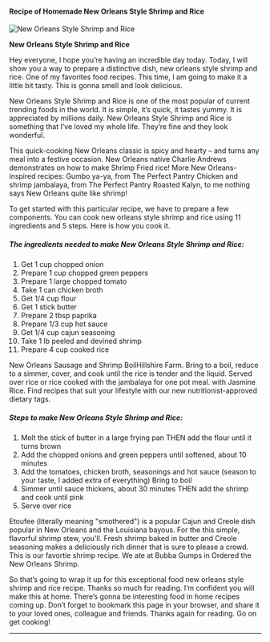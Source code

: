             

#### Recipe of Homemade New Orleans Style Shrimp and Rice

![New Orleans Style Shrimp and Rice](https://img-global.cpcdn.com/recipes/72104211/751x532cq70/new-orleans-style-shrimp-and-rice-recipe-main-photo.jpg)

**New Orleans Style Shrimp and Rice**

Hey everyone, I hope you’re having an incredible day today. Today, I will show you a way to prepare a distinctive dish, new orleans style shrimp and rice. One of my favorites food recipes. This time, I am going to make it a little bit tasty. This is gonna smell and look delicious.

New Orleans Style Shrimp and Rice is one of the most popular of current trending foods in the world. It is simple, it’s quick, it tastes yummy. It is appreciated by millions daily. New Orleans Style Shrimp and Rice is something that I’ve loved my whole life. They’re fine and they look wonderful.

This quick-cooking New Orleans classic is spicy and hearty – and turns any meal into a festive occasion. New Orleans native Charlie Andrews demonstrates on how to make Shrimp Fried rice! More New Orleans-inspired recipes: Gumbo ya-ya, from The Perfect Pantry Chicken and shrimp jambalaya, from The Perfect Pantry Roasted Kalyn, to me nothing says New Orleans quite like shrimp!

To get started with this particular recipe, we have to prepare a few components. You can cook new orleans style shrimp and rice using 11 ingredients and 5 steps. Here is how you cook it.

##### The ingredients needed to make New Orleans Style Shrimp and Rice:

1.  Get 1 cup chopped onion
2.  Prepare 1 cup chopped green peppers
3.  Prepare 1 large chopped tomato
4.  Take 1 can chicken broth
5.  Get 1/4 cup flour
6.  Get 1 stick butter
7.  Prepare 2 tbsp paprika
8.  Prepare 1/3 cup hot sauce
9.  Get 1/4 cup cajun seasoning
10.  Take 1 lb peeled and devined shrimp
11.  Prepare 4 cup cooked rice

New Orleans Sausage and Shrimp BoilHillshire Farm. Bring to a boil, reduce to a simmer, cover, and cook until the rice is tender and the liquid. Served over rice or rice cooked with the jambalaya for one pot meal. with Jasmine Rice. Find recipes that suit your lifestyle with our new nutritionist-approved dietary tags.

##### Steps to make New Orleans Style Shrimp and Rice:

1.  Melt the stick of butter in a large frying pan THEN add the flour until it turns brown
2.  Add the chopped onions and green peppers until softened, about 10 minutes
3.  Add the tomatoes, chicken broth, seasonings and hot sauce (season to your taste, I added extra of everything) Bring to boil
4.  Simmer until sauce thickens, about 30 minutes THEN add the shrimp and cook until pink
5.  Serve over rice

Etoufee (literally meaning "smothered") is a popular Cajun and Creole dish popular in New Orleans and the Louisiana bayous. For the this simple, flavorful shrimp stew, you'll. Fresh shrimp baked in butter and Creole seasoning makes a deliciously rich dinner that is sure to please a crowd. This is our favortie shrimp recipe. We ate at Bubba Gumps in Ordered the New Orleans Shrimp.

So that’s going to wrap it up for this exceptional food new orleans style shrimp and rice recipe. Thanks so much for reading. I’m confident you will make this at home. There’s gonna be interesting food in home recipes coming up. Don’t forget to bookmark this page in your browser, and share it to your loved ones, colleague and friends. Thanks again for reading. Go on get cooking!

* * *
